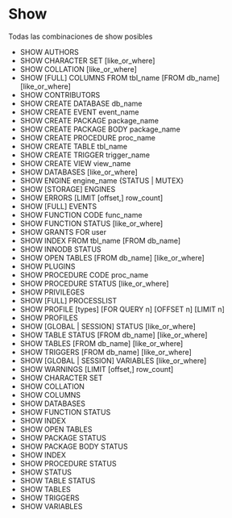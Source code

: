 # Show

Todas las combinaciones de show posibles

- SHOW AUTHORS
- SHOW CHARACTER SET [like_or_where]
- SHOW COLLATION [like_or_where]
- SHOW [FULL] COLUMNS FROM tbl_name [FROM db_name] [like_or_where]
- SHOW CONTRIBUTORS
- SHOW CREATE DATABASE db_name
- SHOW CREATE EVENT event_name
- SHOW CREATE PACKAGE package_name
- SHOW CREATE PACKAGE BODY package_name
- SHOW CREATE PROCEDURE proc_name
- SHOW CREATE TABLE tbl_name
- SHOW CREATE TRIGGER trigger_name
- SHOW CREATE VIEW view_name
- SHOW DATABASES [like_or_where]
- SHOW ENGINE engine_name {STATUS | MUTEX}
- SHOW [STORAGE] ENGINES
- SHOW ERRORS [LIMIT [offset,] row_count]
- SHOW [FULL] EVENTS
- SHOW FUNCTION CODE func_name
- SHOW FUNCTION STATUS [like_or_where]
- SHOW GRANTS FOR user
- SHOW INDEX FROM tbl_name [FROM db_name]
- SHOW INNODB STATUS
- SHOW OPEN TABLES [FROM db_name] [like_or_where]
- SHOW PLUGINS
- SHOW PROCEDURE CODE proc_name
- SHOW PROCEDURE STATUS [like_or_where]
- SHOW PRIVILEGES
- SHOW [FULL] PROCESSLIST
- SHOW PROFILE [types] [FOR QUERY n] [OFFSET n] [LIMIT n]
- SHOW PROFILES
- SHOW [GLOBAL | SESSION] STATUS [like_or_where]
- SHOW TABLE STATUS [FROM db_name] [like_or_where]
- SHOW TABLES [FROM db_name] [like_or_where]
- SHOW TRIGGERS [FROM db_name] [like_or_where]
- SHOW [GLOBAL | SESSION] VARIABLES [like_or_where]
- SHOW WARNINGS [LIMIT [offset,] row_count]
- SHOW CHARACTER SET
- SHOW COLLATION
- SHOW COLUMNS
- SHOW DATABASES
- SHOW FUNCTION STATUS
- SHOW INDEX
- SHOW OPEN TABLES
- SHOW PACKAGE STATUS
- SHOW PACKAGE BODY STATUS
- SHOW INDEX
- SHOW PROCEDURE STATUS
- SHOW STATUS
- SHOW TABLE STATUS
- SHOW TABLES
- SHOW TRIGGERS
- SHOW VARIABLES